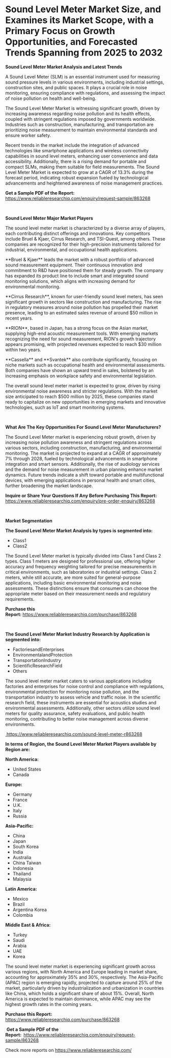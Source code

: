<p><h1>Sound Level Meter Market Size, and Examines its Market Scope, with a Primary Focus on Growth Opportunities, and Forecasted Trends Spanning from 2025 to 2032</h1></p><p><strong>Sound Level Meter Market Analysis and Latest Trends</strong></p>
<p><p>A Sound Level Meter (SLM) is an essential instrument used for measuring sound pressure levels in various environments, including industrial settings, construction sites, and public spaces. It plays a crucial role in noise monitoring, ensuring compliance with regulations, and assessing the impact of noise pollution on health and well-being. </p><p>The Sound Level Meter Market is witnessing significant growth, driven by increasing awareness regarding noise pollution and its health effects, coupled with stringent regulations imposed by governments worldwide. Industries such as construction, manufacturing, and transportation are prioritizing noise measurement to maintain environmental standards and ensure worker safety.</p><p>Recent trends in the market include the integration of advanced technologies like smartphone applications and wireless connectivity capabilities in sound level meters, enhancing user convenience and data accessibility. Additionally, there is a rising demand for portable and compact SLMs, making them suitable for field measurements. The Sound Level Meter Market is expected to grow at a CAGR of 13.3% during the forecast period, indicating robust expansion fueled by technological advancements and heightened awareness of noise management practices.</p></p>
<p><strong>Get a Sample PDF of the Report:&nbsp;</strong> <a href="https://www.reliableresearchiq.com/enquiry/request-sample/863268?utm_campaign=1900&utm_medium=2&utm_source=Github&utm_content=ia&utm_term=16022025&utm_id=sound-level-meter">https://www.reliableresearchiq.com/enquiry/request-sample/863268</a></p>
<p>&nbsp;</p>
<p><strong>Sound Level Meter Major Market Players</strong></p>
<p><p>The sound level meter market is characterized by a diverse array of players, each contributing distinct offerings and innovations. Key competitors include Bruel & Kjaer, Cirrus Research, and TSI-Quest, among others. These companies are recognized for their high-precision instruments tailored for industrial, environmental, and occupational health applications.</p><p>**Bruel & Kjaer** leads the market with a robust portfolio of advanced sound measurement equipment. Their continuous innovation and commitment to R&D have positioned them for steady growth. The company has expanded its product line to include smart and integrated sound monitoring solutions, which aligns with increasing demand for environmental monitoring.</p><p>**Cirrus Research**, known for user-friendly sound level meters, has seen significant growth in sectors like construction and manufacturing. The rise in regulatory measures around noise pollution has propelled their market presence, leading to an estimated sales revenue of around $50 million in recent years.</p><p>**RION**, based in Japan, has a strong focus on the Asian market, supplying high-end acoustic measurement tools. With emerging markets recognizing the need for sound measurement, RION's growth trajectory appears promising, with projected revenues expected to reach $30 million within two years.</p><p>**Cassella** and **Svantek** also contribute significantly, focusing on niche markets such as occupational health and environmental assessments. Both companies have shown an upward trend in sales, bolstered by an increasing emphasis on workplace safety and environmental legislation.</p><p>The overall sound level meter market is expected to grow, driven by rising environmental noise awareness and stricter regulations. With the market size anticipated to reach $500 million by 2025, these companies stand ready to capitalize on new opportunities in emerging markets and innovative technologies, such as IoT and smart monitoring systems.</p></p>
<p>&nbsp;</p>
<p><strong>What Are The Key Opportunities For Sound Level Meter Manufacturers?</strong></p>
<p><p>The Sound Level Meter market is experiencing robust growth, driven by increasing noise pollution awareness and stringent regulations across various sectors, including construction, manufacturing, and environmental monitoring. The market is projected to expand at a CAGR of approximately 7% through 2028, fueled by technological advancements in smartphone integration and smart sensors. Additionally, the rise of audiology services and the demand for noise measurement in urban planning enhance market dynamics. Future trends indicate a shift toward portable and multifunctional devices, with emerging applications in personal health and smart cities, further broadening the market landscape.</p></p>
<p><strong>Inquire or Share Your Questions If Any Before Purchasing This Report:</strong> <a href="https://www.reliableresearchiq.com/enquiry/pre-order-enquiry/863268?utm_campaign=1900&utm_medium=2&utm_source=Github&utm_content=ia&utm_term=16022025&utm_id=sound-level-meter">https://www.reliableresearchiq.com/enquiry/pre-order-enquiry/863268</a></p>
<p>&nbsp;</p>
<p><strong>Market Segmentation</strong></p>
<p><strong>The Sound Level Meter Market Analysis by types is segmented into:</strong></p>
<p><ul><li>Class1</li><li>Class2</li></ul></p>
<p><p>The Sound Level Meter market is typically divided into Class 1 and Class 2 types. Class 1 meters are designed for professional use, offering higher accuracy and frequency weighting tailored for precise measurements in critical environments, such as laboratories or industrial settings. Class 2 meters, while still accurate, are more suited for general-purpose applications, including basic environmental monitoring and noise assessments. These distinctions ensure that consumers can choose the appropriate meter based on their measurement needs and regulatory requirements.</p></p>
<p><strong>Purchase this Report:&nbsp;</strong><a href="https://www.reliableresearchiq.com/purchase/863268?utm_campaign=1900&utm_medium=2&utm_source=Github&utm_content=ia&utm_term=16022025&utm_id=sound-level-meter">https://www.reliableresearchiq.com/purchase/863268</a></p>
<p>&nbsp;</p>
<p><strong>The Sound Level Meter Market Industry Research by Application is segmented into:</strong></p>
<p><ul><li>FactoriesandEnterprises</li><li>EnvironmentalandProtection</li><li>TransportationIndustry</li><li>ScientificResearchField</li><li>Others</li></ul></p>
<p><p>The sound level meter market caters to various applications including factories and enterprises for noise control and compliance with regulations, environmental protection for monitoring noise pollution, and the transportation industry to assess vehicle and traffic noise. In the scientific research field, these instruments are essential for acoustics studies and environmental assessments. Additionally, other sectors utilize sound level meters for quality assurance, safety evaluations, and public health monitoring, contributing to better noise management across diverse environments.</p></p>
<p><a href="https://www.reliableresearchiq.com/sound-level-meter-r863268?utm_campaign=1900&utm_medium=2&utm_source=Github&utm_content=ia&utm_term=16022025&utm_id=sound-level-meter">&nbsp;https://www.reliableresearchiq.com/sound-level-meter-r863268</a></p>
<p><strong>In terms of Region, the Sound Level Meter Market Players available by Region are:</strong></p>
<p>
    <p> <strong> North America: </strong>
        <ul>
            <li>United States</li>
            <li>Canada</li>
        </ul>
        </p> 
    <p> <strong> Europe: </strong>
        <ul>
            <li>Germany</li>
            <li>France</li>
            <li>U.K.</li>
            <li>Italy</li>
            <li>Russia</li>
        </ul>
        </p> 
    <p> <strong> Asia-Pacific: </strong>
        <ul>
            <li>China</li>
            <li>Japan</li>
            <li>South Korea</li>
            <li>India</li>
            <li>Australia</li>
            <li>China Taiwan</li>
            <li>Indonesia</li>
            <li>Thailand</li>
            <li>Malaysia</li>
        </ul>
        </p> 
    <p> <strong> Latin America: </strong>
        <ul>
            <li>Mexico</li>
            <li>Brazil</li>
            <li>Argentina Korea</li>
            <li>Colombia</li>
        </ul>
        </p> 
    <p> <strong> Middle East & Africa: </strong>
        <ul>
            <li>Turkey</li>
            <li>Saudi</li>
            <li>Arabia</li>
            <li>UAE</li>
            <li>Korea</li>
        </ul>
    </p>
    </p>
<p><p>The sound level meter market is experiencing significant growth across various regions, with North America and Europe leading in market share, accounting for approximately 35% and 30%, respectively. The Asia-Pacific (APAC) region is emerging rapidly, projected to capture around 25% of the market, particularly driven by industrialization and urbanization in countries like China, which holds a significant share of about 15%. Overall, North America is expected to maintain dominance, while APAC may see the highest growth rates in the coming years.</p></p>
<p><strong>Purchase this Report: </strong><a href="https://www.reliableresearchiq.com/purchase/863268?utm_campaign=1900&utm_medium=2&utm_source=Github&utm_content=ia&utm_term=16022025&utm_id=sound-level-meter">https://www.reliableresearchiq.com/purchase/863268</a></p>
<p>&nbsp;<strong>Get a Sample PDF of the Report:&nbsp;&nbsp;</strong><a href="https://www.reliableresearchiq.com/enquiry/request-sample/863268?utm_campaign=1900&utm_medium=2&utm_source=Github&utm_content=ia&utm_term=16022025&utm_id=sound-level-meter">https://www.reliableresearchiq.com/enquiry/request-sample/863268</a></p>
<p><strong></strong></p>
<p>Check more reports on <a href="https://www.reliableresearchiq.com/?utm_campaign=1900&utm_medium=2&utm_source=Github&utm_content=ia&utm_term=16022025&utm_id=sound-level-meter">https://www.reliableresearchiq.com/</a></p>